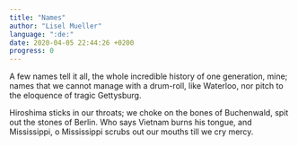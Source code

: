 ```yaml
---
title: "Names"
author: "Lisel Mueller"
language: ":de:"
date: 2020-04-05 22:44:26 +0200
progress: 0
---
```

A few names tell it all,
the whole incredible history
of one generation, mine;
names that we cannot manage
with a drum-roll, like Waterloo,
nor pitch to the eloquence
of tragic Gettysburg.

Hiroshima sticks in our throats;
we choke on the bones of Buchenwald,
spit out the stones of Berlin.
Who says Vietnam
burns his tongue,
and Mississippi, o Mississippi
scrubs out our mouths
till we cry mercy.
